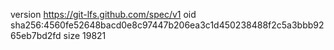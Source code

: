 version https://git-lfs.github.com/spec/v1
oid sha256:4560fe52648bacd0e8c97447b206ea3c1d450238488f2c5a3bbb9265eb7bd2fd
size 19821
